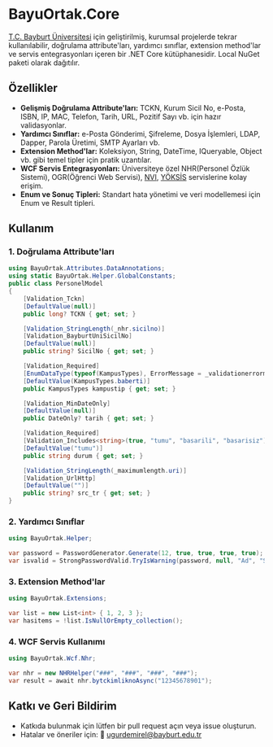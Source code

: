 # BayuOrtak.Core

[T.C. Bayburt Üniversitesi](https://www.bayburt.edu.tr) için geliştirilmiş, kurumsal projelerde tekrar kullanılabilir, doğrulama attribute'ları, yardımcı sınıflar, extension method'lar ve servis entegrasyonları içeren bir .NET Core kütüphanesidir. Local NuGet paketi olarak dağıtılır.

## Özellikler

- **Gelişmiş Doğrulama Attribute'ları:** TCKN, Kurum Sicil No, e-Posta, ISBN, IP, MAC, Telefon, Tarih, URL, Pozitif Sayı vb. için hazır validasyonlar.
- **Yardımcı Sınıflar:** e-Posta Gönderimi, Şifreleme, Dosya İşlemleri, LDAP, Dapper, Parola Üretimi, SMTP Ayarları vb.
- **Extension Method'lar:** Koleksiyon, String, DateTime, IQueryable, Object vb. gibi temel tipler için pratik uzantılar.
- **WCF Servis Entegrasyonları:** Üniversiteye özel NHR(Personel Özlük Sistemi), OGR(Öğrenci Web Servisi), [NVI](https://www.nvi.gov.tr), [YÖKSİS](https://www.yok.gov.tr) servislerine kolay erişim.
- **Enum ve Sonuç Tipleri:** Standart hata yönetimi ve veri modellemesi için Enum ve Result tipleri.

## Kullanım

### 1. Doğrulama Attribute'ları

```csharp
using BayuOrtak.Attributes.DataAnnotations;
using static BayuOrtak.Helper.GlobalConstants;
public class PersonelModel
{
    [Validation_Tckn]
    [DefaultValue(null)]
    public long? TCKN { get; set; }

    [Validation_StringLength(_nhr.sicilno)]
    [Validation_BayburtUniSicilNo]
    [DefaultValue(null)]
    public string? SicilNo { get; set; }

    [Validation_Required]
    [EnumDataType(typeof(KampusTypes), ErrorMessage = _validationerrormessage.enumdatatype)]
    [DefaultValue(KampusTypes.baberti)]
    public KampusTypes kampustip { get; set; }

    [Validation_MinDateOnly]
    [DefaultValue(null)]
    public DateOnly? tarih { get; set; }

    [Validation_Required]
    [Validation_Includes<string>(true, "tumu", "basarili", "basarisiz")]
    [DefaultValue("tumu")]
    public string durum { get; set; }

    [Validation_StringLength(_maximumlength.uri)]
    [Validation_UrlHttp]
    [DefaultValue("")]
    public string? src_tr { get; set; }
}
```

### 2. Yardımcı Sınıflar

```csharp
using BayuOrtak.Helper;

var password = PasswordGenerator.Generate(12, true, true, true, true);
var isvalid = StrongPasswordValid.TryIsWarning(password, null, "Ad", "SOYAD", "tr", out string[] _warnings);
```

### 3. Extension Method'lar

```csharp
using BayuOrtak.Extensions;

var list = new List<int> { 1, 2, 3 };
var hasitems = !list.IsNullOrEmpty_collection();
```

### 4. WCF Servis Kullanımı

```csharp
using BayuOrtak.Wcf.Nhr;

var nhr = new NHRHelper("###", "###", "###", "###");
var result = await nhr.bytckimliknoAsync("12345678901");
```

## Katkı ve Geri Bildirim

- Katkıda bulunmak için lütfen bir pull request açın veya issue oluşturun.
- Hatalar ve öneriler için: 📧 [ugurdemirel@bayburt.edu.tr](mailto:ugurdemirel@bayburt.edu.tr)